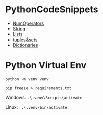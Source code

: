 # PythonCodeSnippets

 - [NumOperators](https://github.com/arjunavagadda/PythonCodeSnippets/blob/main/Num_Operators.py)
 - [String](https://github.com/arjunavagadda/PythonCodeSnippets/blob/main/String.py)
 - [Lists](https://github.com/arjunavagadda/PythonCodeSnippets/blob/main/list.py)
 - [tuples&sets](https://github.com/arjunavagadda/PythonCodeSnippets/blob/main/tuple-sets.py)
 - [Dictionaries](https://github.com/arjunavagadda/PythonCodeSnippets/blob/main/dict.py)


 # Python Virtual Env

  ```python
python -m venv venv
```
  

    pip freeze > requirements.txt

Windows:    `.\.venv\Scripts\activate`

Linux:       ` .\.venv\bin\activate`


    

    


    


    


 

